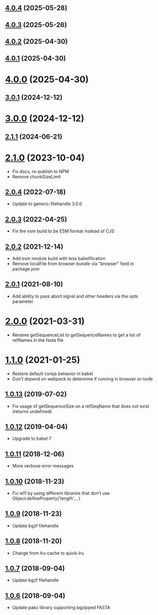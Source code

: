 ## [4.0.4](https://github.com/GMOD/indexedfasta-js/compare/v4.0.3...v4.0.4) (2025-05-28)



## [4.0.3](https://github.com/GMOD/indexedfasta-js/compare/v4.0.2...v4.0.3) (2025-05-26)



## [4.0.2](https://github.com/GMOD/indexedfasta-js/compare/v4.0.1...v4.0.2) (2025-04-30)



## [4.0.1](https://github.com/GMOD/indexedfasta-js/compare/v3.0.1...v4.0.1) (2025-04-30)



# [4.0.0](https://github.com/GMOD/indexedfasta-js/compare/v3.0.1...v4.0.0) (2025-04-30)



## [3.0.1](https://github.com/GMOD/indexedfasta-js/compare/v3.0.0...v3.0.1) (2024-12-12)



# [3.0.0](https://github.com/GMOD/indexedfasta-js/compare/v2.1.1...v3.0.0) (2024-12-12)



## [2.1.1](https://github.com/GMOD/indexedfasta-js/compare/v2.1.0...v2.1.1) (2024-06-21)



# [2.1.0](https://github.com/GMOD/indexedfasta-js/compare/v2.0.4...v2.1.0) (2023-10-04)



- Fix docs, re-publish to NPM
- Remove chunkSizeLimit

## [2.0.4](https://github.com/GMOD/indexedfasta-js/compare/v2.0.3...v2.0.4) (2022-07-18)



- Update to generic-filehandle 3.0.0

<a name="2.0.3"></a>

## [2.0.3](https://github.com/GMOD/indexedfasta-js/compare/v2.0.2...v2.0.3) (2022-04-25)

- Fix the esm build to be ESM format instead of CJS

<a name="2.0.2"></a>

## [2.0.2](https://github.com/GMOD/indexedfasta-js/compare/v2.0.1...v2.0.2) (2021-12-14)

- Add esm module build with less babelification
- Remove localFile from browser bundle via "browser" field in package.json

<a name="2.0.1"></a>

## [2.0.1](https://github.com/GMOD/indexedfasta-js/compare/v2.0.0...v2.0.1) (2021-08-10)

- Add ability to pass abort signal and other headers via the opts parameter

<a name="2.0.0"></a>

# [2.0.0](https://github.com/GMOD/indexedfasta-js/compare/v1.1.0...v2.0.0) (2021-03-31)

- Rename getSequenceList to getSequenceNames to get a list of refNames in the fasta file

<a name="1.1.0"></a>

# [1.1.0](https://github.com/GMOD/indexedfasta-js/compare/v1.0.12...v1.1.0) (2021-01-25)

- Restore default corejs behavior in babel
- Don't depend on webpack to determine if running in browser or node

## [1.0.13](https://github.com/GMOD/indexedfasta-js/compare/v1.0.12...v1.0.13) (2019-07-02)

- Fix usage of getSequenceSize on a refSeqName that does not exist (returns undefined)

## [1.0.12](https://github.com/GMOD/indexedfasta-js/compare/v1.0.11...v1.0.12) (2019-04-04)

- Upgrade to babel 7

## [1.0.11](https://github.com/GMOD/indexedfasta-js/compare/v1.0.10...v1.0.11) (2018-12-06)

- More verbose error messages

## [1.0.10](https://github.com/GMOD/indexedfasta-js/compare/v1.0.9...v1.0.10) (2018-11-23)

- Fix ie11 by using different libraries that don't use Object.defineProperty('length',...)

## [1.0.9](https://github.com/GMOD/indexedfasta-js/compare/v1.0.8...v1.0.9) (2018-11-23)

- Update bgzf filehandle

## [1.0.8](https://github.com/GMOD/indexedfasta-js/compare/v1.0.7...v1.0.8) (2018-11-20)

- Change from lru-cache to quick-lru

## [1.0.7](https://github.com/GMOD/indexedfasta-js/compare/v1.0.6...v1.0.7) (2018-09-04)

- Update bgzf filehandle

## [1.0.6](https://github.com/GMOD/indexedfasta-js/compare/v1.0.5...v1.0.6) (2018-09-04)

- Update pako library supporting bgzipped FASTA
